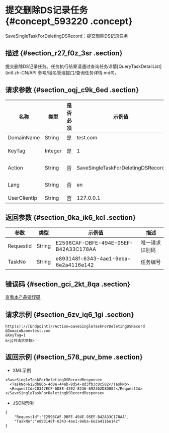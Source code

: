 # 提交删除DS记录任务 {#concept_593220 .concept}

SaveSingleTaskForDeletingDSRecord：提交删除DS记录任务

## 描述 {#section_r27_f0z_3sr .section}

提交删除DS记录任务。任务执行结果请通过查询任务详情[QueryTaskDetailList](intl.zh-CN/API 参考/域名管理接口/查询任务详情.md#)。

## 请求参数 {#section_oqj_c9k_6ed .section}

|名称|类型|是否必须|示例值|描述|
|--|--|----|---|--|
|DomainName|String|是|test.com|域名|
|KeyTag|Integer|是|1|关键标签，用于标 识DNSSEC记录，为小于65536的整数值|
|Action|String|否|SaveSingleTaskForDeletingDSRecord|系统规定参数。取值：SaveSingleTaskForDeletingDSRecord。|
|Lang|String|否|en|接口返回错误信息语言，枚举值范围：zh 中文；en 英文。默认为en。|
|UserClientIp|String|否|127.0.0.1|用户IP|

## 返回参数 {#section_0ka_ik6_kcl .section}

|参数|类型|示例值|描述|
|--|--|---|--|
|RequestId|String|E2598CAF-DBFE-494E-95EF-B42A33C178AA|唯一请求识别码|
|TaskNo|String|e893148f-6343-4ae1-9eba-6e2a4116e142|任务编号|

## 错误码 {#section_gci_2kt_8qa .section}

[查看本产品错误码](https://error-center.alibabacloud.com/status/product/Domain)

## 请求示例 {#section_6zv_iq6_1gi .section}

``` {#codeblock_vja_dwc_82f}
http(s)://[Endpoint]/?Action=SaveSingleTaskForDeletingDSRecord
&DomainName=test.com
&KeyTag=1
&<公共请求参数>
```

## 返回示例 {#section_578_puv_bme .section}

-   XML示例

``` {#codeblock_5w2_xwr_rtw}
<SaveSingleTaskForDeletingDSRecordResponse>
  <TaskNo>612db86b-4d8e-44ab-8d54-8d3fb3c0c582</TaskNo>
  <RequestId>2D347ECF-6D8E-4202-8236-692362D8D004</RequestId>
</SaveSingleTaskForDeletingDSRecordResponse>
```

-   JSON示例

``` {#codeblock_sdz_gf2_9ep}
{
    "RequestId":"E2598CAF-DBFE-494E-95EF-B42A33C178AA",
    "TaskNo":"e893148f-6343-4ae1-9eba-6e2a4116e142"
}
```


